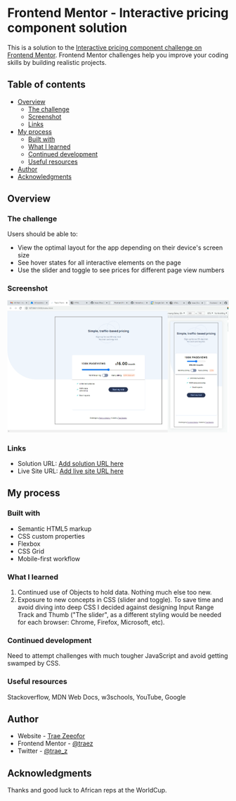 # Frontend Mentor - Interactive pricing component solution

This is a solution to the [Interactive pricing component challenge on Frontend Mentor](https://www.frontendmentor.io/challenges/interactive-pricing-component-t0m8PIyY8). Frontend Mentor challenges help you improve your coding skills by building realistic projects. 

## Table of contents

- [Overview](#overview)
  - [The challenge](#the-challenge)
  - [Screenshot](#screenshot)
  - [Links](#links)
- [My process](#my-process)
  - [Built with](#built-with)
  - [What I learned](#what-i-learned)
  - [Continued development](#continued-development)
  - [Useful resources](#useful-resources)
- [Author](#author)
- [Acknowledgments](#acknowledgments)

## Overview

### The challenge

Users should be able to:

- View the optimal layout for the app depending on their device's screen size
- See hover states for all interactive elements on the page
- Use the slider and toggle to see prices for different page view numbers

### Screenshot

![](./images/screenshot-desktop-and-mobile.png)

### Links

- Solution URL: [Add solution URL here](https://your-solution-url.com)
- Live Site URL: [Add live site URL here](https://your-live-site-url.com)

## My process

### Built with

- Semantic HTML5 markup
- CSS custom properties
- Flexbox
- CSS Grid
- Mobile-first workflow

### What I learned

1) Continued use of Objects to hold data. Nothing much else too new.  
2) Exposure to new concepts in CSS (slider and toggle). To save time and avoid diving into deep CSS I decided against designing Input Range Track and Thumb ("The slider", as a different styling would be needed for each browser: Chrome, Firefox, Microsoft, etc).  

### Continued development

Need to attempt challenges with much tougher JavaScript and avoid getting swamped by CSS.  

### Useful resources

Stackoverflow, MDN Web Docs, w3schools, YouTube, Google   

## Author

- Website - [Trae Zeeofor](https://github.com/traez)  
- Frontend Mentor - [@traez](https://www.frontendmentor.io/profile/traez)  
- Twitter - [@trae_z](https://twitter.com/trae_z)  

## Acknowledgments

Thanks and good luck to African reps at the WorldCup.
